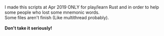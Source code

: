 I made this scripts at Apr 2019 ONLY for play/learn Rust and in order to help some people who lost some mnemonic words.<br>
Some files aren't finish (Like multithread probably).<br>
<br>
<b>Don't take it seriously!</b>
